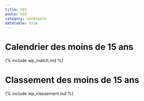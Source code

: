 ```yaml
---
title: U15
poule: U15
category: waterpolo
datatable: true
---
```


# Calendrier des moins de 15 ans

{% include wp_match.md %}

# Classement des moins de 15 ans

{% include wp_classement.md %}